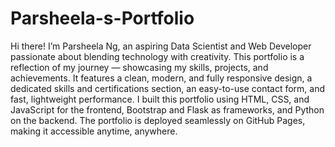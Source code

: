 # Parsheela-s-Portfolio
Hi there! I’m Parsheela Ng, an aspiring Data Scientist and Web Developer passionate about blending technology with creativity. This portfolio is a reflection of my journey — showcasing my skills, projects, and achievements. It features a clean, modern, and fully responsive design, a dedicated skills and certifications section, an easy-to-use contact form, and fast, lightweight performance. I built this portfolio using HTML, CSS, and JavaScript for the frontend, Bootstrap and Flask as frameworks, and Python on the backend. The portfolio is deployed seamlessly on GitHub Pages, making it accessible anytime, anywhere. 
